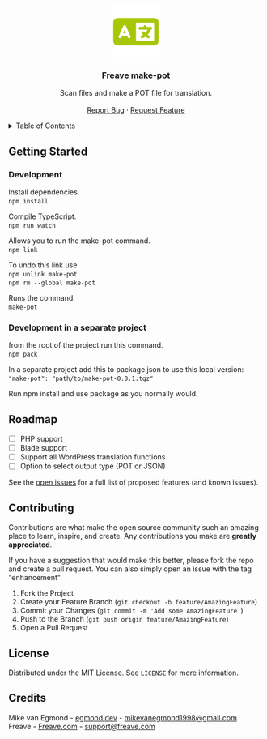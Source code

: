 <br />
<div align="center">
<img src="images/fas-language-freave-green.svg" alt="Logo" height="100">

<h3 align="center">Freave make-pot</h3>

  <p align="center">
    Scan files and make a POT file for translation.
    <br />
    <br />
    <a href="https://github.com/freave/make-pot/issues">Report Bug</a>
    ·
    <a href="https://github.com/freave/make-pot/issues">Request Feature</a>
  </p>
</div>

<details>
  <summary>Table of Contents</summary>
  <ol>
    <li>
      <a href="#getting-started">Getting Started</a>
      <ul>
        <li><a href="#development">Development</a></li>
        <li><a href="#Development in a separate project">Development in a separate project</a></li>
      </ul>
    </li>
    <li><a href="#roadmap">Roadmap</a></li>
    <li><a href="#contributing">Contributing</a></li>
    <li><a href="#license">License</a></li>
    <li><a href="#Credits">Credits</a></li>
  </ol>
</details>

## Getting Started

### Development
Install dependencies.<br>
`npm install`

Compile TypeScript.<br>
`npm run watch`

Allows you to run the make-pot command.<br>
`npm link`

To undo this link use<br>
`npm unlink make-pot`<br>
`npm rm --global make-pot`

Runs the command.<br>
`make-pot`

### Development in a separate project
from the root of the project run this command.<br>
`npm pack`

In a separate project add this to package.json to use this local version:<br>
`"make-pot": "path/to/make-pot-0.0.1.tgz"`

Run npm install and use package as you normally would.


## Roadmap

- [ ] PHP support
- [ ] Blade support
- [ ] Support all WordPress translation functions
- [ ] Option to select output type (POT or JSON)

See the [open issues](https://github.com/freave/make-pot/issues) for a full list of proposed features (and known issues).


## Contributing

Contributions are what make the open source community such an amazing place to learn, inspire, and create. Any contributions you make are **greatly appreciated**.

If you have a suggestion that would make this better, please fork the repo and create a pull request. You can also simply open an issue with the tag "enhancement".

1. Fork the Project
2. Create your Feature Branch (`git checkout -b feature/AmazingFeature`)
3. Commit your Changes (`git commit -m 'Add some AmazingFeature'`)
4. Push to the Branch (`git push origin feature/AmazingFeature`)
5. Open a Pull Request


## License

Distributed under the MIT License. See `LICENSE` for more information.


## Credits

Mike van Egmond - [egmond.dev](https://egmond.dev) - mikevanegmond1998@gmail.com<br>
Freave - [Freave.com](https://www.freave.com) - support@freave.com
